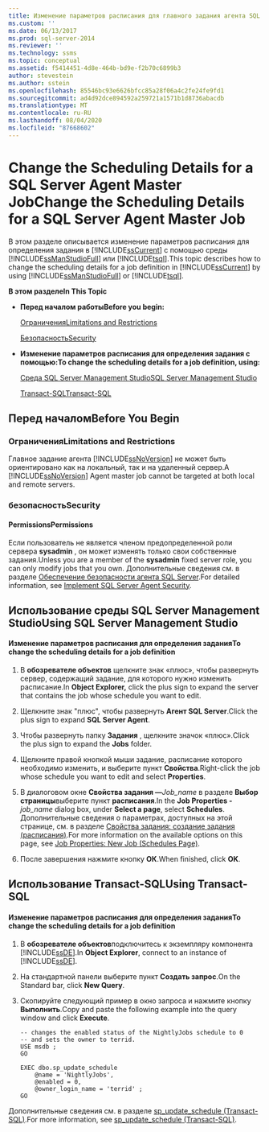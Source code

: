 ```yaml
---
title: Изменение параметров расписания для главного задания агента SQL Server | Документация Майкрософт
ms.custom: ''
ms.date: 06/13/2017
ms.prod: sql-server-2014
ms.reviewer: ''
ms.technology: ssms
ms.topic: conceptual
ms.assetid: f5414451-4d8e-464b-bd9e-f2b70c6899b3
author: stevestein
ms.author: sstein
ms.openlocfilehash: 85546bc93e6626bfcc85a28f06a4c2fe24fe9fd1
ms.sourcegitcommit: ad4d92dce894592a259721a1571b1d8736abacdb
ms.translationtype: MT
ms.contentlocale: ru-RU
ms.lasthandoff: 08/04/2020
ms.locfileid: "87668602"
---
```

# <a name="change-the-scheduling-details-for-a-sql-server-agent-master-job"></a><span data-ttu-id="999c1-102">Change the Scheduling Details for a SQL Server Agent Master Job</span><span class="sxs-lookup"><span data-stu-id="999c1-102">Change the Scheduling Details for a SQL Server Agent Master Job</span></span>
  <span data-ttu-id="999c1-103">В этом разделе описывается изменение параметров расписания для определения задания в [!INCLUDE[ssCurrent](../../includes/sscurrent-md.md)] с помощью среды [!INCLUDE[ssManStudioFull](../../includes/ssmanstudiofull-md.md)] или [!INCLUDE[tsql](../../includes/tsql-md.md)].</span><span class="sxs-lookup"><span data-stu-id="999c1-103">This topic describes how to change the scheduling details for a job definition in [!INCLUDE[ssCurrent](../../includes/sscurrent-md.md)] by using [!INCLUDE[ssManStudioFull](../../includes/ssmanstudiofull-md.md)] or [!INCLUDE[tsql](../../includes/tsql-md.md)].</span></span>  
  
 <span data-ttu-id="999c1-104">**В этом разделе**</span><span class="sxs-lookup"><span data-stu-id="999c1-104">**In This Topic**</span></span>  
  
-   <span data-ttu-id="999c1-105">**Перед началом работы**</span><span class="sxs-lookup"><span data-stu-id="999c1-105">**Before you begin:**</span></span>  
  
     [<span data-ttu-id="999c1-106">Ограничения</span><span class="sxs-lookup"><span data-stu-id="999c1-106">Limitations and Restrictions</span></span>](#Restrictions)  
  
     [<span data-ttu-id="999c1-107">Безопасность</span><span class="sxs-lookup"><span data-stu-id="999c1-107">Security</span></span>](#Security)  
  
-   <span data-ttu-id="999c1-108">**Изменение параметров расписания для определения задания с помощью:**</span><span class="sxs-lookup"><span data-stu-id="999c1-108">**To change the scheduling details for a job definition, using:**</span></span>  
  
     [<span data-ttu-id="999c1-109">Среда SQL Server Management Studio</span><span class="sxs-lookup"><span data-stu-id="999c1-109">SQL Server Management Studio</span></span>](#SSMSProcedure)  
  
     [<span data-ttu-id="999c1-110">Transact-SQL</span><span class="sxs-lookup"><span data-stu-id="999c1-110">Transact-SQL</span></span>](#TsqlProcedure)  
  
##  <a name="before-you-begin"></a><a name="BeforeYouBegin"></a> <span data-ttu-id="999c1-111">Перед началом</span><span class="sxs-lookup"><span data-stu-id="999c1-111">Before You Begin</span></span>  
  
###  <a name="limitations-and-restrictions"></a><a name="Restrictions"></a> <span data-ttu-id="999c1-112">Ограничения</span><span class="sxs-lookup"><span data-stu-id="999c1-112">Limitations and Restrictions</span></span>  
 <span data-ttu-id="999c1-113">Главное задание агента [!INCLUDE[ssNoVersion](../../includes/ssnoversion-md.md)] не может быть ориентировано как на локальный, так и на удаленный сервер.</span><span class="sxs-lookup"><span data-stu-id="999c1-113">A [!INCLUDE[ssNoVersion](../../includes/ssnoversion-md.md)] Agent master job cannot be targeted at both local and remote servers.</span></span>  
  
###  <a name="security"></a><a name="Security"></a> <span data-ttu-id="999c1-114">безопасность</span><span class="sxs-lookup"><span data-stu-id="999c1-114">Security</span></span>  
  
####  <a name="permissions"></a><a name="Permissions"></a> <span data-ttu-id="999c1-115">Permissions</span><span class="sxs-lookup"><span data-stu-id="999c1-115">Permissions</span></span>  
 <span data-ttu-id="999c1-116">Если пользователь не является членом предопределенной роли сервера **sysadmin** , он может изменять только свои собственные задания.</span><span class="sxs-lookup"><span data-stu-id="999c1-116">Unless you are a member of the **sysadmin** fixed server role, you can only modify jobs that you own.</span></span> <span data-ttu-id="999c1-117">Дополнительные сведения см. в разделе [Обеспечение безопасности агента SQL Server](implement-sql-server-agent-security.md).</span><span class="sxs-lookup"><span data-stu-id="999c1-117">For detailed information, see [Implement SQL Server Agent Security](implement-sql-server-agent-security.md).</span></span>  
  
##  <a name="using-sql-server-management-studio"></a><a name="SSMSProcedure"></a> <span data-ttu-id="999c1-118">Использование среды SQL Server Management Studio</span><span class="sxs-lookup"><span data-stu-id="999c1-118">Using SQL Server Management Studio</span></span>  
  
#### <a name="to-change-the-scheduling-details-for-a-job-definition"></a><span data-ttu-id="999c1-119">Изменение параметров расписания для определения задания</span><span class="sxs-lookup"><span data-stu-id="999c1-119">To change the scheduling details for a job definition</span></span>  
  
1.  <span data-ttu-id="999c1-120">В **обозревателе объектов** щелкните знак «плюс», чтобы развернуть сервер, содержащий задание, для которого нужно изменить расписание.</span><span class="sxs-lookup"><span data-stu-id="999c1-120">In **Object Explorer,** click the plus sign to expand the server that contains the job whose schedule you want to edit.</span></span>  
  
2.  <span data-ttu-id="999c1-121">Щелкните знак "плюс", чтобы развернуть **Агент SQL Server**.</span><span class="sxs-lookup"><span data-stu-id="999c1-121">Click the plus sign to expand **SQL Server Agent**.</span></span>  
  
3.  <span data-ttu-id="999c1-122">Чтобы развернуть папку **Задания** , щелкните значок «плюс».</span><span class="sxs-lookup"><span data-stu-id="999c1-122">Click the plus sign to expand the **Jobs** folder.</span></span>  
  
4.  <span data-ttu-id="999c1-123">Щелкните правой кнопкой мыши задание, расписание которого необходимо изменить, и выберите пункт **Свойства**.</span><span class="sxs-lookup"><span data-stu-id="999c1-123">Right-click the job whose schedule you want to edit and select **Properties**.</span></span>  
  
5.  <span data-ttu-id="999c1-124">В диалоговом окне **Свойства задания —**_Job_name_ в разделе **Выбор страницы**выберите пункт **расписания**.</span><span class="sxs-lookup"><span data-stu-id="999c1-124">In the **Job Properties -**_job_name_ dialog box, under **Select a page**, select **Schedules**.</span></span> <span data-ttu-id="999c1-125">Дополнительные сведения о параметрах, доступных на этой странице, см. в разделе [Свойства задания: создание задания &#40;расписания&#41;](job-properties-new-job-schedules-page.md).</span><span class="sxs-lookup"><span data-stu-id="999c1-125">For more information on the available options on this page, see [Job Properties: New Job &#40;Schedules Page&#41;](job-properties-new-job-schedules-page.md).</span></span>  
  
6.  <span data-ttu-id="999c1-126">После завершения нажмите кнопку **ОК**.</span><span class="sxs-lookup"><span data-stu-id="999c1-126">When finished, click **OK**.</span></span>  
  
##  <a name="using-transact-sql"></a><a name="TsqlProcedure"></a> <span data-ttu-id="999c1-127">Использование Transact-SQL</span><span class="sxs-lookup"><span data-stu-id="999c1-127">Using Transact-SQL</span></span>  
  
#### <a name="to-change-the-scheduling-details-for-a-job-definition"></a><span data-ttu-id="999c1-128">Изменение параметров расписания для определения задания</span><span class="sxs-lookup"><span data-stu-id="999c1-128">To change the scheduling details for a job definition</span></span>  
  
1.  <span data-ttu-id="999c1-129">В **обозревателе объектов**подключитесь к экземпляру компонента [!INCLUDE[ssDE](../../includes/ssde-md.md)].</span><span class="sxs-lookup"><span data-stu-id="999c1-129">In **Object Explorer**, connect to an instance of [!INCLUDE[ssDE](../../includes/ssde-md.md)].</span></span>  
  
2.  <span data-ttu-id="999c1-130">На стандартной панели выберите пункт **Создать запрос**.</span><span class="sxs-lookup"><span data-stu-id="999c1-130">On the Standard bar, click **New Query**.</span></span>  
  
3.  <span data-ttu-id="999c1-131">Скопируйте следующий пример в окно запроса и нажмите кнопку **Выполнить**.</span><span class="sxs-lookup"><span data-stu-id="999c1-131">Copy and paste the following example into the query window and click **Execute**.</span></span>  
  
    ```  
    -- changes the enabled status of the NightlyJobs schedule to 0   
    -- and sets the owner to terrid.   
    USE msdb ;  
    GO  
  
    EXEC dbo.sp_update_schedule  
        @name = 'NightlyJobs',  
        @enabled = 0,  
        @owner_login_name = 'terrid' ;  
    GO  
    ```  
  
 <span data-ttu-id="999c1-132">Дополнительные сведения см. в разделе [sp_update_schedule &#40;Transact-SQL&#41;](/sql/relational-databases/system-stored-procedures/sp-update-schedule-transact-sql).</span><span class="sxs-lookup"><span data-stu-id="999c1-132">For more information, see [sp_update_schedule &#40;Transact-SQL&#41;](/sql/relational-databases/system-stored-procedures/sp-update-schedule-transact-sql).</span></span>  
  
  
